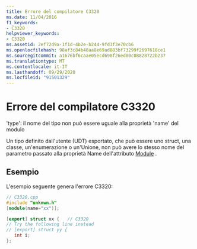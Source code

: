 ```yaml
---
title: Errore del compilatore C3320
ms.date: 11/04/2016
f1_keywords:
- C3320
helpviewer_keywords:
- C3320
ms.assetid: 2ef72d9a-1f1d-4b2e-b244-9fd3f3e70cb6
ms.openlocfilehash: 98af3c84b48aa8e69ad883bf73299f2697618ce1
ms.sourcegitcommit: a1676bf6caae05ecd698f26ed80c08828722b237
ms.translationtype: MT
ms.contentlocale: it-IT
ms.lasthandoff: 09/29/2020
ms.locfileid: "91501329"
---
```

# <a name="compiler-error-c3320"></a>Errore del compilatore C3320

'type': il nome del tipo non può essere uguale alla proprietà 'name' del modulo

Un tipo definito dall'utente (UDT) esportato, che può essere uno struct, una classe, un'enumerazione o un'Unione, non può avere lo stesso nome del parametro passato alla proprietà Name dell'attributo [Module](../../windows/attributes/module-cpp.md) .

## <a name="example"></a>Esempio

L'esempio seguente genera l'errore C3320:

```cpp
// C3320.cpp
#include "unknwn.h"
[module(name="xx")];

[export] struct xx {   // C3320
// Try the following line instead
// [export] struct yy {
   int i;
};
```
